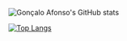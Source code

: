 
 ![Gonçalo Afonso's GitHub stats](https://github-readme-stats.vercel.app/api?username=gafonsoGIT&show_icons=true&theme=draculatitle_color=04d17c&text_color=05ff97&bg_color=000000)
  
 [![Top Langs](https://github-readme-stats.vercel.app/api/top-langs/?username=gafonsoGIT&layout=compact&theme=draculatitle_color=04d17c&text_color=05ff97&bg_color=000000)](https://github.com/juliogoncalves147/github-readme-stats)
